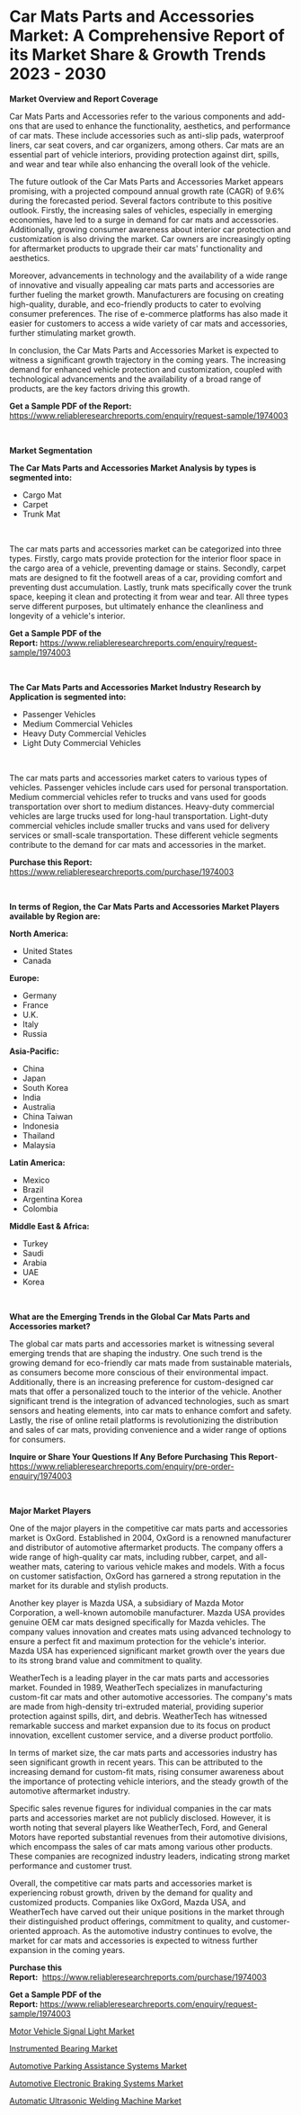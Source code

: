 <p><h1>Car Mats Parts and Accessories Market: A Comprehensive Report of its Market Share & Growth Trends 2023 - 2030</h1></p><p><strong>Market Overview and Report Coverage</strong></p>
<p><p>Car Mats Parts and Accessories refer to the various components and add-ons that are used to enhance the functionality, aesthetics, and performance of car mats. These include accessories such as anti-slip pads, waterproof liners, car seat covers, and car organizers, among others. Car mats are an essential part of vehicle interiors, providing protection against dirt, spills, and wear and tear while also enhancing the overall look of the vehicle.</p><p>The future outlook of the Car Mats Parts and Accessories Market appears promising, with a projected compound annual growth rate (CAGR) of 9.6% during the forecasted period. Several factors contribute to this positive outlook. Firstly, the increasing sales of vehicles, especially in emerging economies, have led to a surge in demand for car mats and accessories. Additionally, growing consumer awareness about interior car protection and customization is also driving the market. Car owners are increasingly opting for aftermarket products to upgrade their car mats' functionality and aesthetics.</p><p>Moreover, advancements in technology and the availability of a wide range of innovative and visually appealing car mats parts and accessories are further fueling the market growth. Manufacturers are focusing on creating high-quality, durable, and eco-friendly products to cater to evolving consumer preferences. The rise of e-commerce platforms has also made it easier for customers to access a wide variety of car mats and accessories, further stimulating market growth.</p><p>In conclusion, the Car Mats Parts and Accessories Market is expected to witness a significant growth trajectory in the coming years. The increasing demand for enhanced vehicle protection and customization, coupled with technological advancements and the availability of a broad range of products, are the key factors driving this growth.</p></p>
<p><strong>Get a Sample PDF of the Report:</strong> <a href="https://www.reliableresearchreports.com/enquiry/request-sample/1974003">https://www.reliableresearchreports.com/enquiry/request-sample/1974003</a></p>
<p>&nbsp;</p>
<p><strong>Market Segmentation</strong></p>
<p><strong>The Car Mats Parts and Accessories Market Analysis by types is segmented into:</strong></p>
<p><ul><li>Cargo Mat</li><li>Carpet</li><li>Trunk Mat</li></ul></p>
<p>&nbsp;</p>
<p><p>The car mats parts and accessories market can be categorized into three types. Firstly, cargo mats provide protection for the interior floor space in the cargo area of a vehicle, preventing damage or stains. Secondly, carpet mats are designed to fit the footwell areas of a car, providing comfort and preventing dust accumulation. Lastly, trunk mats specifically cover the trunk space, keeping it clean and protecting it from wear and tear. All three types serve different purposes, but ultimately enhance the cleanliness and longevity of a vehicle's interior.</p></p>
<p><strong>Get a Sample PDF of the Report:</strong>&nbsp;<a href="https://www.reliableresearchreports.com/enquiry/request-sample/1974003">https://www.reliableresearchreports.com/enquiry/request-sample/1974003</a></p>
<p>&nbsp;</p>
<p><strong>The Car Mats Parts and Accessories Market Industry Research by Application is segmented into:</strong></p>
<p><ul><li>Passenger Vehicles</li><li>Medium Commercial Vehicles</li><li>Heavy Duty Commercial Vehicles</li><li>Light Duty Commercial Vehicles</li></ul></p>
<p>&nbsp;</p>
<p><p>The car mats parts and accessories market caters to various types of vehicles. Passenger vehicles include cars used for personal transportation. Medium commercial vehicles refer to trucks and vans used for goods transportation over short to medium distances. Heavy-duty commercial vehicles are large trucks used for long-haul transportation. Light-duty commercial vehicles include smaller trucks and vans used for delivery services or small-scale transportation. These different vehicle segments contribute to the demand for car mats and accessories in the market.</p></p>
<p><strong>Purchase this Report:</strong>&nbsp; <a href="https://www.reliableresearchreports.com/purchase/1974003">https://www.reliableresearchreports.com/purchase/1974003</a></p>
<p>&nbsp;</p>
<p><strong>In terms of Region, the Car Mats Parts and Accessories Market Players available by Region are:</strong></p>
<p>
    <p> <strong> North America: </strong>
        <ul>
            <li>United States</li>
            <li>Canada</li>
        </ul>
        </p> 
    <p> <strong> Europe: </strong>
        <ul>
            <li>Germany</li>
            <li>France</li>
            <li>U.K.</li>
            <li>Italy</li>
            <li>Russia</li>
        </ul>
        </p> 
    <p> <strong> Asia-Pacific: </strong>
        <ul>
            <li>China</li>
            <li>Japan</li>
            <li>South Korea</li>
            <li>India</li>
            <li>Australia</li>
            <li>China Taiwan</li>
            <li>Indonesia</li>
            <li>Thailand</li>
            <li>Malaysia</li>
        </ul>
        </p> 
    <p> <strong> Latin America: </strong>
        <ul>
            <li>Mexico</li>
            <li>Brazil</li>
            <li>Argentina Korea</li>
            <li>Colombia</li>
        </ul>
        </p> 
    <p> <strong> Middle East & Africa: </strong>
        <ul>
            <li>Turkey</li>
            <li>Saudi</li>
            <li>Arabia</li>
            <li>UAE</li>
            <li>Korea</li>
        </ul>
    </p>
    </p>
<p>&nbsp;</p>
<p><strong>What are the Emerging Trends in the Global Car Mats Parts and Accessories market?</strong></p>
<p><p>The global car mats parts and accessories market is witnessing several emerging trends that are shaping the industry. One such trend is the growing demand for eco-friendly car mats made from sustainable materials, as consumers become more conscious of their environmental impact. Additionally, there is an increasing preference for custom-designed car mats that offer a personalized touch to the interior of the vehicle. Another significant trend is the integration of advanced technologies, such as smart sensors and heating elements, into car mats to enhance comfort and safety. Lastly, the rise of online retail platforms is revolutionizing the distribution and sales of car mats, providing convenience and a wider range of options for consumers.</p></p>
<p><strong>Inquire or Share Your Questions If Any Before Purchasing This Report</strong>- <a href="https://www.reliableresearchreports.com/enquiry/pre-order-enquiry/1974003">https://www.reliableresearchreports.com/enquiry/pre-order-enquiry/1974003</a></p>
<p>&nbsp;</p>
<p><strong>Major Market Players</strong></p>
<p><p>One of the major players in the competitive car mats parts and accessories market is OxGord. Established in 2004, OxGord is a renowned manufacturer and distributor of automotive aftermarket products. The company offers a wide range of high-quality car mats, including rubber, carpet, and all-weather mats, catering to various vehicle makes and models. With a focus on customer satisfaction, OxGord has garnered a strong reputation in the market for its durable and stylish products.</p><p>Another key player is Mazda USA, a subsidiary of Mazda Motor Corporation, a well-known automobile manufacturer. Mazda USA provides genuine OEM car mats designed specifically for Mazda vehicles. The company values innovation and creates mats using advanced technology to ensure a perfect fit and maximum protection for the vehicle's interior. Mazda USA has experienced significant market growth over the years due to its strong brand value and commitment to quality.</p><p>WeatherTech is a leading player in the car mats parts and accessories market. Founded in 1989, WeatherTech specializes in manufacturing custom-fit car mats and other automotive accessories. The company's mats are made from high-density tri-extruded material, providing superior protection against spills, dirt, and debris. WeatherTech has witnessed remarkable success and market expansion due to its focus on product innovation, excellent customer service, and a diverse product portfolio.</p><p>In terms of market size, the car mats parts and accessories industry has seen significant growth in recent years. This can be attributed to the increasing demand for custom-fit mats, rising consumer awareness about the importance of protecting vehicle interiors, and the steady growth of the automotive aftermarket industry.</p><p>Specific sales revenue figures for individual companies in the car mats parts and accessories market are not publicly disclosed. However, it is worth noting that several players like WeatherTech, Ford, and General Motors have reported substantial revenues from their automotive divisions, which encompass the sales of car mats among various other products. These companies are recognized industry leaders, indicating strong market performance and customer trust.</p><p>Overall, the competitive car mats parts and accessories market is experiencing robust growth, driven by the demand for quality and customized products. Companies like OxGord, Mazda USA, and WeatherTech have carved out their unique positions in the market through their distinguished product offerings, commitment to quality, and customer-oriented approach. As the automotive industry continues to evolve, the market for car mats and accessories is expected to witness further expansion in the coming years.</p></p>
<p><strong>Purchase this Report:</strong>&nbsp;&nbsp;<a href="https://www.reliableresearchreports.com/purchase/1974003">https://www.reliableresearchreports.com/purchase/1974003</a></p>
<p></p>
<p><strong>Get a Sample PDF of the Report:</strong>&nbsp;<a href="https://www.reliableresearchreports.com/enquiry/request-sample/1974003">https://www.reliableresearchreports.com/enquiry/request-sample/1974003</a></p>
<p><p><a href="https://www.linkedin.com/pulse/motor-vehicle-signal-light-market-insights-players-forecast-94nhe/">Motor Vehicle Signal Light Market</a></p><p><a href="https://www.linkedin.com/pulse/instrumented-bearing-market-challenges-opportunities-gcy4e/">Instrumented Bearing Market</a></p><p><a href="https://github.com/zebdakicsin/Market-Research-Report-List-1/blob/main/automotive-parking-assistance-systems-market.md">Automotive Parking Assistance Systems Market</a></p><p><a href="https://github.com/kholmovskayalyudmila/Market-Research-Report-List-1/blob/main/automotive-electronic-braking-systems-market.md">Automotive Electronic Braking Systems Market</a></p><p><a href="https://medium.com/@stoneernser2023/automatic-ultrasonic-welding-machine-market-size-and-market-trends-complete-industry-overview-76e3e3490308">Automatic Ultrasonic Welding Machine Market</a></p></p>